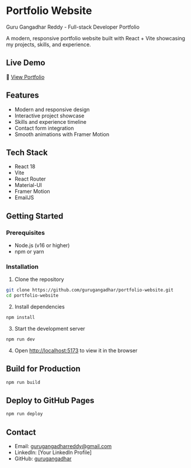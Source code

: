 # Portfolio Website

Guru Gangadhar Reddy - Full-stack Developer Portfolio

A modern, responsive portfolio website built with React + Vite showcasing my projects, skills, and experience.

## Live Demo
🚀 [View Portfolio](https://gurugangadhar.github.io/portfolio-website/)

## Features
- Modern and responsive design
- Interactive project showcase
- Skills and experience timeline
- Contact form integration
- Smooth animations with Framer Motion

## Tech Stack
- React 18
- Vite
- React Router
- Material-UI
- Framer Motion
- EmailJS

## Getting Started

### Prerequisites
- Node.js (v16 or higher)
- npm or yarn

### Installation
1. Clone the repository
```bash
git clone https://github.com/gurugangadhar/portfolio-website.git
cd portfolio-website
```

2. Install dependencies
```bash
npm install
```

3. Start the development server
```bash
npm run dev
```

4. Open [http://localhost:5173](http://localhost:5173) to view it in the browser

## Build for Production
```bash
npm run build
```

## Deploy to GitHub Pages
```bash
npm run deploy
```

## Contact
- Email: gurugangadharreddy@gmail.com
- LinkedIn: [Your LinkedIn Profile]
- GitHub: [gurugangadhar](https://github.com/gurugangadhar)
